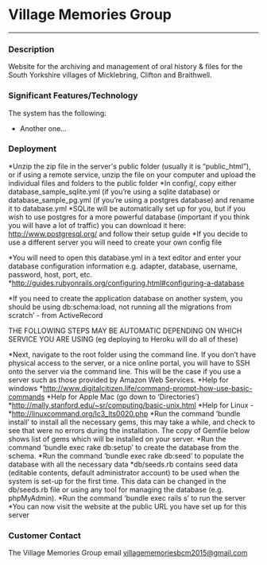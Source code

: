# Village Memories Group
---

### Description
Website for the archiving and management of oral history & files for the South Yorkshire villages of Micklebring, Clifton and Braithwell.

### Significant Features/Technology
The system has the following:

* Another one...


### Deployment
*Unzip the zip file in the server's public folder (usually it is “public_html”), or if using a remote service, unzip the file on your computer and upload the individual files and folders to the public folder
*In config/, copy either database_sample_sqlite.yml (if you’re using a sqlite database) or database_sample_pg.yml (if you’re using a postgres database) and rename it to database.yml
    *SQLite will be automatically set up for you, but if you wish to use postgres for a more powerful database (important if you think you will have a lot of traffic) you can download it here: http://www.postgresql.org/ and follow their setup guide
    *If you decide to use a different server you will need to create your own config file

*You will need to open this database.yml in a text editor and enter your database configuration information e.g. adapter, database, username, password, host, port, etc.
    *http://guides.rubyonrails.org/configuring.html#configuring-a-database

*If you need to create the application database on another system, you should be using db:schema:load, not running all the migrations from scratch’ - from ActiveRecord

THE FOLLOWING STEPS MAY BE AUTOMATIC DEPENDING ON WHICH SERVICE YOU ARE USING (eg deploying to Heroku will do all of these)

*Next, navigate to the root folder using the command line. If you don’t have physical access to the server, or a nice online portal, you will have to SSH onto the server via the command line. This will be the case if you use a server such as those provided by Amazon Web Services.
    *Help for windows
        *http://www.digitalcitizen.life/command-prompt-how-use-basic-commands
    *Help for Apple Mac (go down to ‘Directories’)
        *http://mally.stanford.edu/~sr/computing/basic-unix.html
    *Help for Linux -
	    *http://linuxcommand.org/lc3_lts0020.php
*Run the command ‘bundle install’ to install all the necessary gems, this may take a while, and check to see that were no errors during the installation. The copy of Gemfile below shows list of gems which will be installed on your server.
*Run the command ‘bundle exec rake db:setup’ to create the database from the schema.
*Run the command ‘bundle exec rake db:seed’ to populate the database with all the necessary data
    *db/seeds.rb contains seed data (editable contents, default administrator account) to be used when the system is set-up for the first time. This data can be changed in the db/seeds.rb file or using any tool for managing the database (e.g. phpMyAdmin).
*Run the command ‘bundle exec rails s’ to run the server
*You can now visit the website at the public URL you have set up for this server


### Customer Contact
The Village Memories Group email
villagememoriesbcm2015@gmail.com
